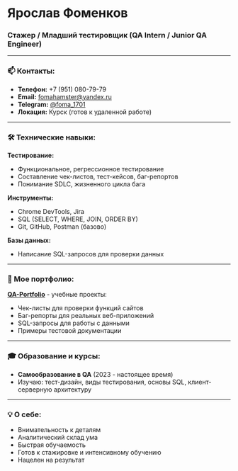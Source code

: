 # Ярослав Фоменков 
### Стажер / Младший тестировщик (QA Intern / Junior QA Engineer)

---

### 📫 Контакты:
- **Телефон:** +7 (951) 080-79-79
- **Email:** fomahamster@yandex.ru  
- **Telegram:** [@foma_1701](https://t.me/foma_1701)
- **Локация:** Курск (готов к удаленной работе)

---

### 🛠 Технические навыки:

**Тестирование:**
- Функциональное, регрессионное тестирование
- Составление чек-листов, тест-кейсов, баг-репортов
- Понимание SDLC, жизненного цикла бага

**Инструменты:**
- Chrome DevTools, Jira
- SQL (SELECT, WHERE, JOIN, ORDER BY)
- Git, GitHub, Postman (базово)

**Базы данных:**
- Написание SQL-запросов для проверки данных

---

### 📁 Мое портфолио:

**[QA-Portfolio](https://github.com/Foma1701/QA-Portfolio)** - учебные проекты:
- Чек-листы для проверки функций сайтов
- Баг-репорты для реальных веб-приложений  
- SQL-запросы для работы с данными
- Примеры тестовой документации

---

### 🎓 Образование и курсы:
- **Самообразование в QA** (2023 - настоящее время)
- Изучаю: тест-дизайн, виды тестирования, основы SQL, клиент-серверную архитектуру

---

### 💡 О себе:
- Внимательность к деталям
- Аналитический склад ума
- Быстрая обучаемость
- Готов к стажировке и интенсивному обучению
- Нацелен на результат

<!--
**Foma1701/Foma1701** is a ✨ _special_ ✨ repository because its `README.md` (this file) appears on your GitHub profile.

Here are some ideas to get you started:

- 🔭 I’m currently working on ...
- 🌱 I’m currently learning ...
- 👯 I’m looking to collaborate on ...
- 🤔 I’m looking for help with ...
- 💬 Ask me about ...
- 📫 How to reach me: ...
- 😄 Pronouns: ...
- ⚡ Fun fact: ...
-->
